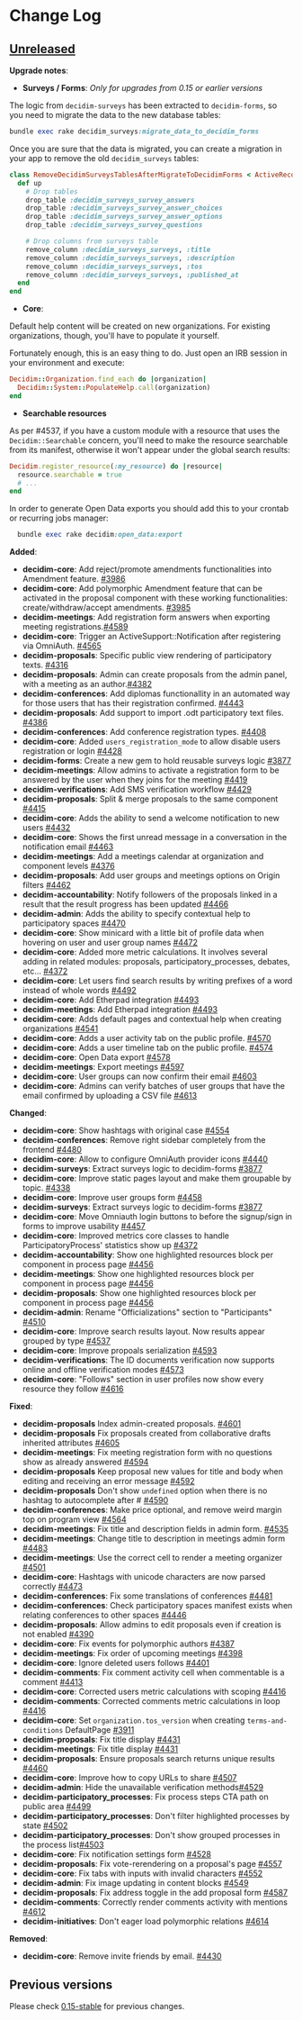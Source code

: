 # Change Log

## [Unreleased](https://github.com/decidim/decidim/tree/HEAD)

**Upgrade notes**:

- **Surveys / Forms**: *Only for upgrades from 0.15 or earlier versions*

The logic from `decidim-surveys` has been extracted to `decidim-forms`, so you need to migrate the data to the new database tables:

```ruby
bundle exec rake decidim_surveys:migrate_data_to_decidim_forms
```

Once you are sure that the data is migrated, you can create a migration in your app to remove the old `decidim_surveys` tables:

````ruby
class RemoveDecidimSurveysTablesAfterMigrateToDecidimForms < ActiveRecord::Migration[5.2]
  def up
    # Drop tables
    drop_table :decidim_surveys_survey_answers
    drop_table :decidim_surveys_survey_answer_choices
    drop_table :decidim_surveys_survey_answer_options
    drop_table :decidim_surveys_survey_questions

    # Drop columns from surveys table
    remove_column :decidim_surveys_surveys, :title
    remove_column :decidim_surveys_surveys, :description
    remove_column :decidim_surveys_surveys, :tos
    remove_column :decidim_surveys_surveys, :published_at
  end
end
````

- **Core**:

Default help content will be created on new organizations. For existing organizations, though,
you'll have to populate it yourself.

Fortunately enough, this is an easy thing to do. Just open an IRB session in your environment
and execute:

```ruby
Decidim::Organization.find_each do |organization|
  Decidim::System::PopulateHelp.call(organization)
end
```

- **Searchable resources**

As per #4537, if you have a custom module with a resource that uses the `Decidim::Searchable`
concern, you'll need to make the resource searchable from its manifest, otherwise it won't
appear under the global search results:

```ruby
Decidim.register_resource(:my_resource) do |resource|
  resource.searchable = true
  # ...
end
```

In order to generate Open Data exports you should add this to your crontab or recurring jobs manager:

```ruby
  bundle exec rake decidim:open_data:export
```

**Added**:

- **decidim-core**: Add reject/promote amendments functionalities into Amendment feature. [\#3986](https://github.com/decidim/decidim/pull/3986/)
- **decidim-core**: Add polymorphic Amendment feature that can be activated in the proposal component with these working functionalities: create/withdraw/accept amendments. [\#3985](https://github.com/decidim/decidim/pull/3985/)
- **decidim-meetings**: Add registration form answers when exporting meeting registrations.[\#4589](https://github.com/decidim/decidim/pull/4589)
- **decidim-core**: Trigger an ActiveSupport::Notification after registering via OmniAuth. [\#4565](https://github.com/decidim/decidim/pull/4565)
- **decidim-proposals**: Specific public view rendering of participatory texts. [\#4316](https://github.com/decidim/decidim/pull/4316)
- **decidim-proposals**: Admin can create proposals from the admin panel, with a meeting as an author.[\#4382](https://github.com/decidim/decidim/pull/4382)
- **decidim-conferences**: Add diplomas functionallity in an automated way for those users that has their registration confirmed. [\#4443](https://github.com/decidim/decidim/pull/4443)
- **decidim-proposals**: Add support to import .odt participatory text files. [\#4386](https://github.com/decidim/decidim/pull/4386)
- **decidim-conferences**: Add conference registration types. [\#4408](https://github.com/decidim/decidim/pull/4408)
- **decidim-core**: Added `users_registration_mode` to allow disable users registration or login [\#4428](https://github.com/decidim/decidim/pull/4428)
- **decidim-forms**: Create a new gem to hold reusable surveys logic [\#3877](https://github.com/decidim/decidim/pull/3877)
- **decidim-meetings**: Allow admins to activate a registration form to be answered by the user when they joins for the meeting [\#4419](https://github.com/decidim/decidim/pull/4419)
- **decidim-verifications**: Add SMS verification workflow [\#4429](https://github.com/decidim/decidim/pull/4429)
- **decidim-proposals**: Split & merge proposals to the same component [\#4415](https://github.com/decidim/decidim/pull/4415)
- **decidim-core**: Adds the ability to send a welcome notification to new users [#4432](https://github.com/decidim/decidim/pull/4432)
- **decidim-core**: Shows the first unread message in a conversation in the notification email [#4463](https://github.com/decidim/decidim/pull/4463)
- **decidim-meetings**: Add a meetings calendar at organization and component levels [\#4376](https://github.com/decidim/decidim/pull/4376)
- **decidim-proposals**: Add user groups and meetings options on Origin filters [\#4462](https://github.com/decidim/decidim/pull/4462)
- **decidim-accountability**: Notify followers of the proposals linked in a result that the result progress has been updated [\#4466](https://github.com/decidim/decidim/pull/4466)
- **decidim-admin**: Adds the ability to specify contextual help to participatory spaces [\#4470](https://github.com/decidim/decidim/pull/4470)
- **decidim-core**: Show minicard with a little bit of profile data when hovering on user and user group names [\#4472](https://github.com/decidim/decidim/pull/4472)
- **decidim-core**: Added more metric calculations. It involves several adding in related modules: proposals, participatory_processes, debates, etc... [\#4372](https://github.com/decidim/decidim/pull/4372)
- **decidim-core**: Let users find search results by writing prefixes of a word instead of whole words [\#4492](https://github.com/decidim/decidim/pull/4492)
- **decidim-core**: Add Etherpad integration [\#4493](https://github.com/decidim/decidim/pull/4493)
- **decidim-meetings**: Add Etherpad integration [\#4493](https://github.com/decidim/decidim/pull/4493)
- **decidim-core**: Adds default pages and contextual help when creating organizations [\#4541](https://github.com/decidim/decidim/pull/4541)
- **decidim-core**: Adds a user activity tab on the public profile. [\#4570](https://github.com/decidim/decidim/pull/4570)
- **decidim-core**: Adds a user timeline tab on the public profile. [\#4574](https://github.com/decidim/decidim/pull/4574)
- **decidim-core**: Open Data export [\#4578](https://github.com/decidim/decidim/pull/4578)
- **decidim-meetings**: Export meetings [\#4597](https://github.com/decidim/decidim/pull/4597)
- **decidim-core**: User groups can now confirm their email [\#4603](https://github.com/decidim/decidim/pull/4603)
- **decidim-core**: Admins can verify batches of user groups that have the email confirmed by uploading a CSV file [\#4613](https://github.com/decidim/decidim/pull/4613)

**Changed**:

- **decidim-core**: Show hashtags with original case [\#4554](https://github.com/decidim/decidim/pull/4554)
- **decidim-conferences**: Remove right sidebar completely from the frontend [\#4480](https://github.com/decidim/decidim/pull/4480)
- **decidim-core**: Allow to configure OmniAuth provider icons [\#4440](https://github.com/decidim/decidim/pull/4440)
- **decidim-surveys**: Extract surveys logic to decidim-forms [\#3877](https://github.com/decidim/decidim/pull/3877)
- **decidim-core**: Improve static pages layout and make them groupable by topic. [\#4338](https://github.com/decidim/decidim/pull/4338)
- **decidim-core**: Improve user groups form [\#4458](https://github.com/decidim/decidim/pull/4458)
- **decidim-surveys**: Extract surveys logic to decidim-forms [\#3877](https://github.com/decidim/decidim/pull/3877)
- **decidim-core**: Move Omniauth login buttons to before the signup/sign in forms to improve usability [\#4457](https://github.com/decidim/decidim/pull/4457)
- **decidim-core**: Improved metrics core classes to handle ParticipatoryProcess' statistics show up [\#4372](https://github.com/decidim/decidim/pull/4372)
- **decidim-accountability**: Show one highlighted resources block per component in process page [\#4456](https://github.com/decidim/decidim/pull/4456)
- **decidim-meetings**: Show one highlighted resources block per component in process page [\#4456](https://github.com/decidim/decidim/pull/4456)
- **decidim-proposals**: Show one highlighted resources block per component in process page [\#4456](https://github.com/decidim/decidim/pull/4456)
- **decidim-admin**: Rename "Officializations" section to "Participants" [\#4510](https://github.com/decidim/decidim/pull/4510)
- **decidim-core**: Improve search results layout. Now results appear grouped by type [\#4537](https://github.com/decidim/decidim/pull/4537)
- **decidim-core**: Improve propoals serialization [\#4593](https://github.com/decidim/decidim/pull/4593)
- **decidim-verifications**: The ID documents verification now supports online and offline verification modes [\#4573](https://github.com/decidim/decidim/pull/4573)
- **decidim-core**: "Follows" section in user profiles now show every resource they follow [\#4616](https://github.com/decidim/decidim/pull/4616)

**Fixed**:

- **decidim-proposals** Index admin-created proposals. [\#4601](https://github.com/decidim/decidim/pull/4601)
- **decidim-proposals** Fix proposals created from collaborative drafts inherited attributes [\#4605](https://github.com/decidim/decidim/pull/4605)
- **decidim-meetings**: Fix meeting registration form with no questions show as already answered [\#4594](https://github.com/decidim/decidim/pull/4594)
- **decidim-proposals** Keep proposal new values for title and body when editing and receiving an error message [\#4592](https://github.com/decidim/decidim/pull/4592)
- **decidim-proposals** Don't show `undefined` option when there is no hashtag to autocomplete after \# [\#4590](https://github.com/decidim/decidim/pull/4590)
- **decidim-conferences**: Make price optional, and remove weird margin top on program view [\#4564](https://github.com/decidim/decidim/pull/4564)
- **decidim-meetings**: Fix title and description fields in admin form. [\#4535](https://github.com/decidim/decidim/pull/4535)
- **decidim-meetings**: Change title to description in meetings admin form [\#4483](https://github.com/decidim/decidim/pull/4483)
- **decidim-meetings**: Use the correct cell to render a meeting organizer [\#4501](https://github.com/decidim/decidim/pull/4501)
- **decidim-core**: Hashtags with unicode characters are now parsed correctly [\#4473](https://github.com/decidim/decidim/pull/4473)
- **decidim-conferences**: Fix some translations of conferences [\#4481](https://github.com/decidim/decidim/pull/4481)
- **decidim-conferences**: Check participatory spaces manifest exists when relating conferences to other spaces [\#4446](https://github.com/decidim/decidim/pull/4446)
- **decidim-proposals**: Allow admins to edit proposals even if creation is not enabled [\#4390](https://github.com/decidim/decidim/pull/4390)
- **decidim-core**: Fix events for polymorphic authors [\#4387](https://github.com/decidim/decidim/pull/4387)
- **decidim-meetings**: Fix order of upcoming meetings [\#4398](https://github.com/decidim/decidim/pull/4398)
- **decidim-core**: Ignore deleted users follows [\#4401](https://github.com/decidim/decidim/pull/4401)
- **decidim-comments**: Fix comment activity cell when commentable is a comment [\#4413](https://github.com/decidim/decidim/pull/4413)
- **decidim-core**: Corrected users metric calculations with scoping [\#4416](https://github.com/decidim/decidim/pull/4416)
- **decidim-comments**: Corrected comments metric calculations in loop [\#4416](https://github.com/decidim/decidim/pull/4416)
- **decidim-core**: Set `organization.tos_version` when creating `terms-and-conditions` DefaultPage [#3911](https://github.com/decidim/decidim/pull/3911)
- **decidim-proposals**: Fix title display [\#4431](https://github.com/decidim/decidim/pull/4431)
- **decidim-meetings**: Fix title display [\#4431](https://github.com/decidim/decidim/pull/4431)
- **decidim-proposals**: Ensure proposals search returns unique results [\#4460](https://github.com/decidim/decidim/pull/4460)
- **decidim-core**: Improve how to copy URLs to share [\#4507](https://github.com/decidim/decidim/pull/4507)
- **decidim-admin**: Hide the unavailable verification methods[\#4529](https://github.com/decidim/decidim/pull/4529)
- **decidim-participatory_processes**: Fix process steps CTA path on public area [\#4499](https://github.com/decidim/decidim/pull/4499)
- **decidim-participatory_processes**: Don't filter highlighted processes by state [\#4502](https://github.com/decidim/decidim/pull/4502)
- **decidim-participatory_processes**: Don't show grouped processes in the process list[\#4503](https://github.com/decidim/decidim/pull/4503)
- **decidim-core**: Fix notification settings form [\#4528](https://github.com/decidim/decidim/pull/4528)
- **decidim-proposals**: Fix vote-rerendering on a proposal's page [#4557](https://github.com/decidim/decidim/pull/4557)
- **decidim-core**: Fix tabs with inputs with invalid characters [\#4552](https://github.com/decidim/decidim/pull/4552)
- **decidim-admin**: Fix image updating in content blocks [\#4549](https://github.com/decidim/decidim/pull/4549)
- **decidim-proposals**: Fix address toggle in the add proposal form [\#4587](https://github.com/decidim/decidim/pull/4587)
- **decidim-comments**: Correctly render comments activity with mentions [\#4612](https://github.com/decidim/decidim/pull/4612)
- **decidim-initiatives**: Don't eager load polymorphic relations [\#4614](https://github.com/decidim/decidim/pull/4614)

**Removed**:

- **decidim-core**: Remove invite friends by email. [\#4430](https://github.com/decidim/decidim/pull/4430)

## Previous versions

Please check [0.15-stable](https://github.com/decidim/decidim/blob/0.15-stable/CHANGELOG.md) for previous changes.
